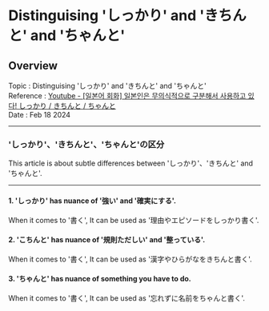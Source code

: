 # Distinguising 'しっかり' and 'きちんと' and 'ちゃんと'

## Overview

Topic : Distinguising 'しっかり' and 'きちんと' and 'ちゃんと'<br>
Reference : [Youtube - [일본어 회화] 일본인은 무의식적으로 구분해서 사용하고 있다! しっかり / きちんと / ちゃんと](https://youtu.be/l7djsQfeKeI?si=qn1BFGVnCCtC2K8r)<br>
Date : Feb 18 2024<br>

---

### 'しっかり'、'きちんと'、'ちゃんと'の区分

This article is about subtle differences between 'しっかり'、'きちんと' and 'ちゃんと'.<br>

---

#### 1. 'しっかり' has nuance of '強い' and '確実にする'.

When it comes to '書く', It can be used as '理由やエピソードをしっかり書く'.<br>

#### 2. 'こちんと' has nuance of '規則ただしい' and '整っている'.

When it comes to '書く', It can be used as '漢字やひらがなをきちんと書く'.<br>

#### 3. 'ちゃんと' has nuance of something you have to do.

When it comes to '書く', It can be used as '忘れずに名前をちゃんと書く'.<br>
